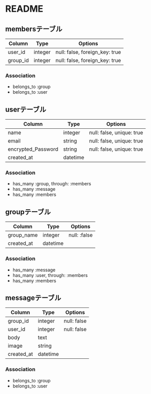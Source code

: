 # README

## membersテーブル

|Column|Type|Options|
|------|----|-------|
|user_id|integer|null: false, foreign_key: true|
|group_id|integer|null: false, foreign_key: true|

### Association
- belongs_to :group
- belongs_to :user


## userテーブル
|Column|Type|Options|
|------|----|-------|
|name|integer|null: false, unique: true|
|email|string|null: false, unique: true|
|encrypted_Password|string|null: false, unique: true|
|created_at|datetime|
### Association
- has_many :group, through: :members
- has_many :message
- has_many :members

## groupテーブル
|Column|Type|Options|
|------|----|-------|
|group_name|integer|null: :false|
|created_at|datetime|

### Association
- has_many :message
- has_many :user, through: :members
- has_many :members

## messageテーブル
|Column|Type|Options|
|------|----|-------|
|group_id|integer|null: false|
|user_id|integer|null: false|
|body|text|
|image|string|
|created_at|datetime|

### Association
- belongs_to :group
- belongs_to :user


